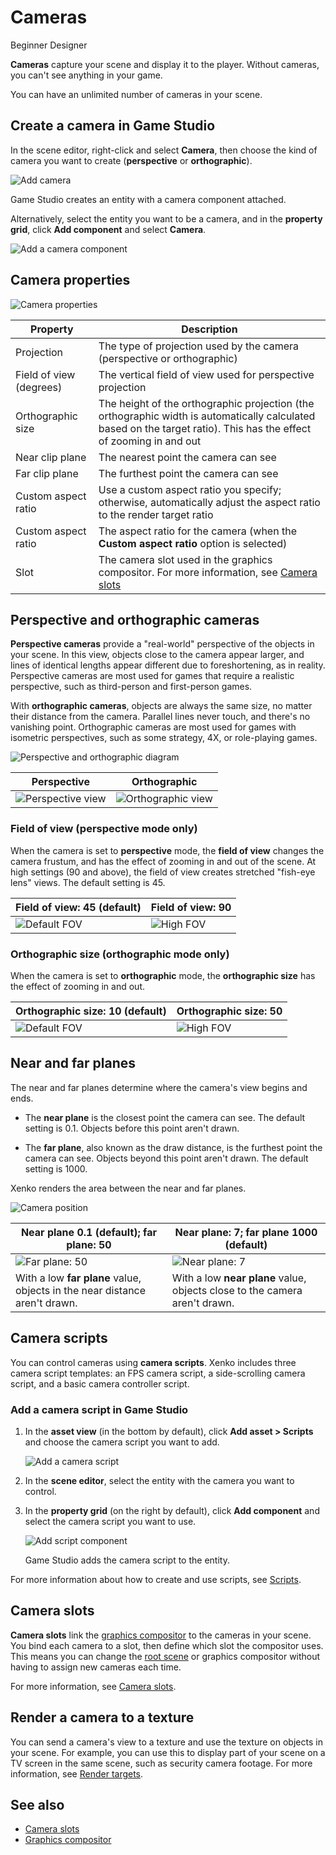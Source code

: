# Cameras

<span class="label label-doc-level">Beginner</span>
<span class="label label-doc-audience">Designer</span>

**Cameras** capture your scene and display it to the player. Without cameras, you can't see anything in your game. 

You can have an unlimited number of cameras in your scene.

## Create a camera in Game Studio

In the scene editor, right-click and select **Camera**, then choose the kind of camera you want to create (**perspective** or **orthographic**).

![Add camera](media/add-camera.png)

Game Studio creates an entity with a camera component attached.

Alternatively, select the entity you want to be a camera, and in the **property grid**, click **Add component** and select **Camera**.

![Add a camera component](media/add-camera-component.png)

## Camera properties

![Camera properties](media/camera-properties.png)

| Property            | Description                                       
|---------------------|--------------------------------------------------
| Projection          | The type of projection used by the camera (perspective or orthographic)
| Field of view (degrees)      | The vertical field of view used for perspective projection
| Orthographic size   | The height of the orthographic projection (the orthographic width is automatically calculated based on the target ratio). This has the effect of zooming in and out
| Near clip plane     | The nearest point the camera can see
| Far clip plane      | The furthest point the camera can see
| Custom aspect ratio | Use a custom aspect ratio you specify; otherwise, automatically adjust the aspect ratio to the render target ratio
| Custom aspect ratio | The aspect ratio for the camera (when the **Custom aspect ratio** option is selected)
| Slot                | The camera slot used in the graphics compositor. For more information, see [Camera slots](camera-slots.md)

## Perspective and orthographic cameras

**Perspective cameras** provide a "real-world" perspective of the objects in your scene. In this view, objects close to the camera appear larger, and lines of identical lengths appear different due to foreshortening, as in reality. Perspective cameras are most used for games that require a realistic perspective, such as third-person and first-person games.

With **orthographic cameras**, objects are always the same size, no matter their distance from the camera. Parallel lines never touch, and there's no vanishing point. Orthographic cameras are most used for games with isometric perspectives, such as some strategy, 4X, or role-playing games.

![Perspective and orthographic diagram](../game-studio/media/perspective-orthographic-diagram.png)

| Perspective  | Orthographic
|--------------|------------
| ![Perspective view](media/perspective-screenshot.png)| ![Orthographic view](media/orthographic-screenshot.png)

### Field of view (perspective mode only)

When the camera is set to **perspective** mode, the **field of view** changes the camera frustum, and has the effect of zooming in and out of the scene. At high settings (90 and above), the field of view creates stretched "fish-eye lens" views. The default setting is 45.

| Field of view: 45 (default) | Field of view: 90
|-----------------------------|------------------
| ![Default FOV](media/perspective-screenshot.png)| ![High FOV](media/90-degree-fov.png)

### Orthographic size (orthographic mode only)

When the camera is set to **orthographic** mode, the **orthographic size** has the effect of zooming in and out.

| Orthographic size: 10 (default) | Orthographic size: 50
|-----------------------------|------------------
| ![Default FOV](media/orthographic-size-10.png)| ![High FOV](media/orthographic-size-50.png)

## Near and far planes

The near and far planes determine where the camera's view begins and ends.

* The **near plane** is the closest point the camera can see. The default setting is 0.1. Objects before this point aren't drawn.

* The **far plane**, also known as the draw distance, is the furthest point the camera can see. Objects beyond this point aren't drawn. The default setting is 1000.

Xenko renders the area between the near and far planes.

![Camera position](../get-started/media/camera-position.png)

| Near plane 0.1 (default); far plane: 50  | Near plane: 7; far plane 1000 (default)
|--------------------|------------------
| ![Far plane: 50](media/far-clip-50.png) | ![Near plane: 7](media/near-clip-7.png)
| With a low **far plane** value, objects in the near distance aren't drawn. | With a low **near plane** value, objects close to the camera aren't drawn.

## Camera scripts

You can control cameras using **camera scripts**. Xenko includes three camera script templates: an FPS camera script, a side-scrolling camera script, and a basic camera controller script.

### Add a camera script in Game Studio

1. In the **asset view** (in the bottom by default), click **Add asset > Scripts** and choose the camera script you want to add.

    ![Add a camera script](media/add-camera-script.png)

2. In the **scene editor**, select the entity with the camera you want to control.

3. In the **property grid** (on the right by default), click **Add component** and select the camera script you want to use.

    ![Add script component](media/add-camera-script-component.png)

    Game Studio adds the camera script to the entity.

For more information about how to create and use scripts, see [Scripts](../scripts/index.md).

## Camera slots

**Camera slots** link the [graphics compositor](index.md) to the cameras in your scene. You bind each camera to a slot, then define which slot the compositor uses. This means you can change the [root scene](../game-studio/manage-scenes.md) or graphics compositor without having to assign new cameras each time.

For more information, see [Camera slots](camera-slots.md).

## Render a camera to a texture

You can send a camera's view to a texture and use the texture on objects in your scene. For example, you can use this to display part of your scene on a TV screen in the same scene, such as security camera footage. For more information, see [Render targets](graphics-compositor/render-targets.md).

## See also

* [Camera slots](camera-slots.md)
* [Graphics compositor](graphics-compositor/index.md)